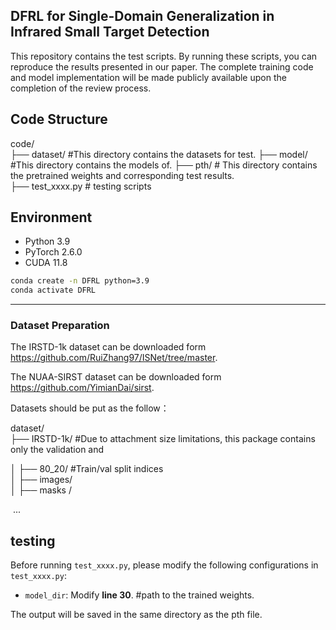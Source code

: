 ## DFRL for Single-Domain Generalization in Infrared Small Target Detection 

This repository contains the test scripts. By running these scripts, you can reproduce the results presented in our paper. The complete training code and model implementation will be made publicly  available upon the completion of the review process.

## Code Structure

code/   
 ├── dataset/                          #This directory contains the datasets for test. 
 ├── model/                            #This directory contains the models of. 
 ├── pth/                                 # This directory contains the pretrained weights and corresponding test results.   
 ├── test_xxxx.py                  # testing scripts   



## Environment

- Python 3.9
- PyTorch 2.6.0
- CUDA 11.8

```bash
conda create -n DFRL python=3.9
conda activate DFRL
```



---

### Dataset Preparation

The IRSTD-1k dataset can be downloaded form https://github.com/RuiZhang97/ISNet/tree/master.

The NUAA-SIRST dataset can be downloaded form https://github.com/YimianDai/sirst.

Datasets should be put as the follow：

dataset/        
 ├── IRSTD-1k/            #Due to attachment size limitations, this package contains only the validation and    

 │   ├── 80_20/                  #Train/val split indices        
 │   ├── images/                       
 │   ├── masks /      	                  

​	...

## testing

Before running `test_xxxx.py`, please modify the following configurations in `test_xxxx.py`:

- `model_dir`: Modify **line  30**. #path to the trained weights. 

The output will be saved in the same directory as the pth file.